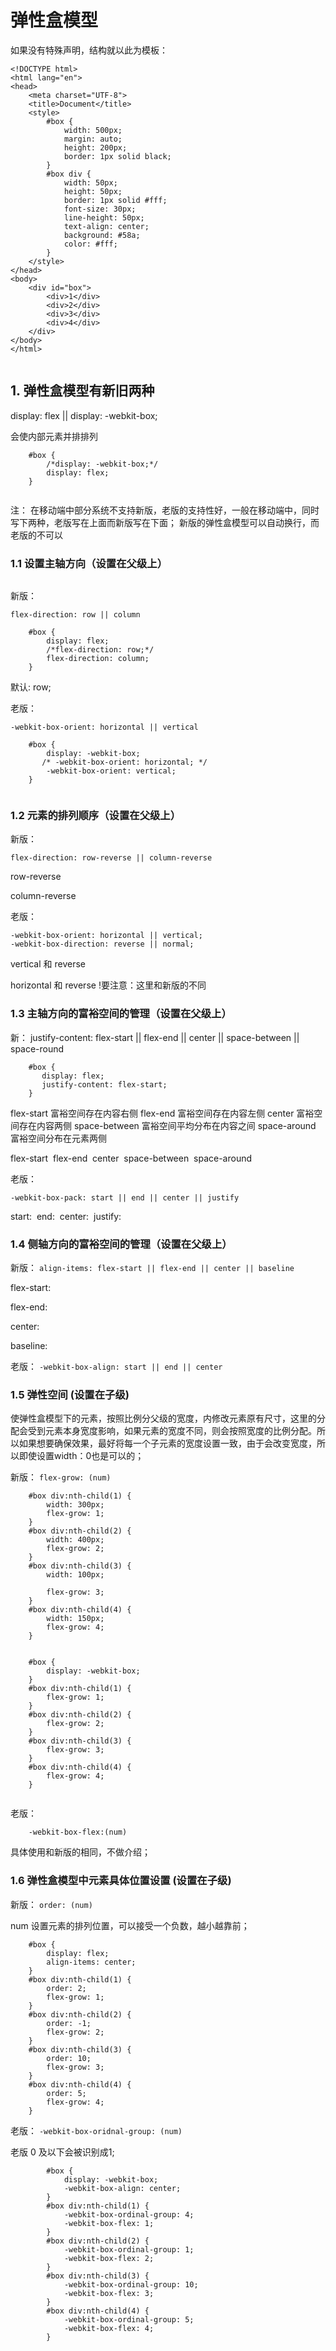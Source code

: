 # 弹性盒模型

如果没有特殊声明，结构就以此为模板：
```
<!DOCTYPE html>
<html lang="en">
<head>
    <meta charset="UTF-8">
    <title>Document</title>
    <style>
        #box {
            width: 500px;
            margin: auto;
            height: 200px;
            border: 1px solid black;
        }
        #box div {
            width: 50px;
            height: 50px;
            border: 1px solid #fff;
            font-size: 30px;
            line-height: 50px;
            text-align: center;
            background: #58a;
            color: #fff;
        }
    </style>
</head>
<body>
    <div id="box">
        <div>1</div>
        <div>2</div>
        <div>3</div>
        <div>4</div>
    </div>
</body>
</html>
```

<img src="img/弹性盒模型_模板.png" alt="">

## 1. 弹性盒模型有新旧两种

display: flex || display: -webkit-box;

会使内部元素并排排列

```
    #box {
        /*display: -webkit-box;*/
        display: flex;
    }
```

<img src="img/弹性盒模型.png" title="弹性盒模型" alt="">

注：
在移动端中部分系统不支持新版，老版的支持性好，一般在移动端中，同时写下两种，老版写在上面而新版写在下面；
新版的弹性盒模型可以自动换行，而老版的不可以

### 1.1 设置主轴方向（设置在父级上）

<img src="img/主轴_侧轴.png" alt="">

新版：

`flex-direction: row || column`

```
    #box {
        display: flex;
        /*flex-direction: row;*/
        flex-direction: column;
    }
```

默认: row;
<img src="img/主轴方向.png" alt="">

老版：

`-webkit-box-orient: horizontal || vertical`

```
    #box {
        display: -webkit-box;
       /* -webkit-box-orient: horizontal; */
        -webkit-box-orient: vertical;
    }
```

<img src="img/主轴方向_老版.png" alt="">

### 1.2 元素的排列顺序（设置在父级上）

新版：

`flex-direction: row-reverse || column-reverse`

row-reverse
<img src="img/row-reverse.png" alt="">

column-reverse
<img src="img/column-reverse.png" alt="">

老版：

```
-webkit-box-orient: horizontal || vertical;
-webkit-box-direction: reverse || normal;
```

vertical 和 reverse
<img src="img/box-vertical-reverse.png" alt="">

horizontal 和 reverse
!要注意：这里和新版的不同
<img src="img/box-horizontal-reverse.png" alt="">

### 1.3 主轴方向的富裕空间的管理（设置在父级上）

新：
justify-content: flex-start || flex-end || center || space-between || space-round

```
    #box {
       display: flex;
       justify-content: flex-start;
    }
```

flex-start 富裕空间存在内容右侧
flex-end 富裕空间存在内容左侧
center 富裕空间存在内容两侧
space-between 富裕空间平均分布在内容之间
space-around 富裕空间分布在元素两侧

flex-start
<img src="img/flex-start.png" alt="">
flex-end
<img src="img/flex-end.png" alt="">
center
<img src="img/center.png" alt="">
space-between
<img src="img/space-between.png" alt="">
space-around
<img src="img/space-around.png" alt="">

老版：

`-webkit-box-pack: start || end || center || justify`

start:
<img src="img/start.png" alt="">
end:
<img src="img/end.png" alt="">
center:
<img src="img/center.png" alt="">
justify:
<img src="img/justify.png" alt="">

### 1.4 侧轴方向的富裕空间的管理（设置在父级上）

新版：
`align-items: flex-start || flex-end || center || baseline`

flex-start:
<img src="img/测轴方向_flex_start.png" alt="">

flex-end:
<img src="img/侧轴方向_flex_end.png" alt="">

center:
<img src="img/侧轴方向_center.png" alt="">

baseline:
<img src="img/侧轴方向_center.png" alt="">

老版：
`-webkit-box-align: start || end || center`

### 1.5 弹性空间 (设置在子级)

使弹性盒模型下的元素，按照比例分父级的宽度，内修改元素原有尺寸，这里的分配会受到元素本身宽度影响，如果元素的宽度不同，则会按照宽度的比例分配。所以如果想要确保效果，最好将每一个子元素的宽度设置一致，由于会改变宽度，所以即使设置width：0也是可以的；


新版：
`flex-grow: (num)`

```
    #box div:nth-child(1) {
        width: 300px;
        flex-grow: 1;
    }
    #box div:nth-child(2) {
        width: 400px;
        flex-grow: 2;
    }
    #box div:nth-child(3) {
        width: 100px;

        flex-grow: 3;
    }
    #box div:nth-child(4) {
        width: 150px;
        flex-grow: 4;
    }
```

<img src="img/弹性空间1.png" alt="">


```
    #box {
        display: -webkit-box;
    }
    #box div:nth-child(1) {
        flex-grow: 1;
    }
    #box div:nth-child(2) {
        flex-grow: 2;
    }
    #box div:nth-child(3) {
        flex-grow: 3;
    }
    #box div:nth-child(4) {
        flex-grow: 4;
    }
```

<img src="img/弹性空间.png" alt="">

老版：

```
    -webkit-box-flex:(num)
```

具体使用和新版的相同，不做介绍；

### 1.6 弹性盒模型中元素具体位置设置 (设置在子级)

新版：
`order: (num)`

num 设置元素的排列位置，可以接受一个负数，越小越靠前；

```
    #box {
        display: flex;
        align-items: center;
    }
    #box div:nth-child(1) {
        order: 2;
        flex-grow: 1;
    }
    #box div:nth-child(2) {
        order: -1;
        flex-grow: 2;
    }
    #box div:nth-child(3) {
        order: 10;
        flex-grow: 3;
    }
    #box div:nth-child(4) {
        order: 5;
        flex-grow: 4;
    }
```

老版：
`-webkit-box-oridnal-group: (num)`

老版 0 及以下会被识别成1;

```
        #box {
            display: -webkit-box;
            -webkit-box-align: center;  
        }
        #box div:nth-child(1) {
            -webkit-box-ordinal-group: 4;
            -webkit-box-flex: 1;
        }
        #box div:nth-child(2) {
            -webkit-box-ordinal-group: 1;
            -webkit-box-flex: 2;
        }
        #box div:nth-child(3) {
            -webkit-box-ordinal-group: 10;
            -webkit-box-flex: 3;
        }
        #box div:nth-child(4) {
            -webkit-box-ordinal-group: 5;
            -webkit-box-flex: 4;
        }
```

<img src="img/弹性空间_位置设置1.png" alt="">